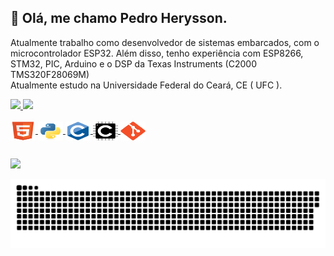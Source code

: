 ## 👋 Olá, me chamo Pedro Herysson.

Atualmente trabalho como desenvolvedor de sistemas embarcados, com o microcontrolador ESP32. Além disso, tenho experiência com ESP8266, STM32, PIC, Arduino e o DSP da Texas Instruments (C2000 TMS320F28069M)<br>
Atualmente estudo na Universidade Federal do Ceará, CE ( UFC ). <br>

 <div>
  <a href="https://github.com/PedroHerysson">
  <img height="180em" src="https://github-readme-stats.vercel.app/api?username=PedroHerysson&show_icons=true&theme=blueberry&include_all_commits=true&count_private=true"/>
  <img height="180em" src="https://github-readme-stats.vercel.app/api/top-langs/?username=PedroHerysson&layout=compact&langs_count=7&theme=blueberry"/>
</div>
<div style="display: inline_block"><br>
  <img align="center" alt="Pedro-HTML" height="30" width="40" src="https://raw.githubusercontent.com/devicons/devicon/master/icons/html5/html5-original.svg">
  <img align="center" alt="Pedro-Python" height="30" width="40" src="https://raw.githubusercontent.com/devicons/devicon/master/icons/python/python-original.svg">
  <img align="center" alt="Pedro-c" height="30" width="40" src="https://raw.githubusercontent.com/devicons/devicon/master/icons/c/c-original.svg">
  <img align="center" alt="Pedro-embeddedc" height="30" width="40" src="https://raw.githubusercontent.com/devicons/devicon/master/icons/embeddedc/embeddedc-original.svg">
  <img align="center" alt="Pedro-git" height="30" width="40" src="https://raw.githubusercontent.com/devicons/devicon/master/icons/git/git-original.svg">
</div>
  
  ##
 
<div> 
  <a href = "mailto:herysson.almeida@gmail.com"><img src="https://img.shields.io/badge/-Gmail-%23333?style=for-the-badge&logo=gmail&logoColor=white" target="_blank"></a>
 
 ![Snake animation](https://github.com/PedroHerysson/PedroHerysson/blob/output/github-contribution-grid-snake.svg)

</div>
